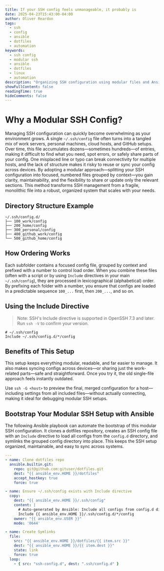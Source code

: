 ```yaml
---
title: If your SSH config feels unmanageable, it probably is
date: 2025-04-23T15:43:00-04:00
author: Oliver Reardon
tags: 
  - ssh
  - config
  - ansible
  - dotfiles
  - automation
keywords: 
  - ssh config
  - modular ssh
  - ansible
  - dotfiles
  - linux
  - automation
description: "Organizing SSH configuration using modular files and Ansible automation. Breaking down monolithic SSH configs into manageable, context-grouped files with numbered ordering and automated deployment."
showFullContent: false
readingTime: true
hideComments: false
---
```


# Why a Modular SSH Config?

Managing SSH configuration can quickly become overwhelming as your environment grows. A single `~/.ssh/config` file often turns into a tangled mix of work servers, personal machines, cloud hosts, and GitHub setups. Over time, this file accumulates dozens—sometimes hundreds—of entries, making it difficult to find what you need, spot errors, or safely share parts of your config. One misplaced line or typo can break connectivity for multiple hosts, and the lack of structure makes it risky to reuse or sync your config across devices. By adopting a modular approach—splitting your SSH configuration into focused, numbered files grouped by context—you gain clarity, maintainability, and the flexibility to share or update only the relevant sections. This method transforms SSH management from a fragile, monolithic file into a robust, organized system that scales with your needs.

## Directory Structure Example

```text
~/.ssh/config.d/
├── 100_work/config
├── 200_home/config
├── 300_personal/config
├── 400_github_work/config
└── 500_github_home/config
```

## How Ordering Works

Each subfolder contains a focused config file, grouped by context and prefixed with a number to control load order. When you combine these files (often with a script or by using `Include` directives in your main `~/.ssh/config`), they are processed in lexicographical (alphabetical) order. By prefixing each folder with a number, you ensure that configs are loaded in a predictable sequence `100_...` first, then `200_...`, and so on.

## Using the Include Directive

> Note: SSH's Include directive is supported in OpenSSH 7.3 and later. Run `ssh -V` to confirm your version.

```text
# ~/.ssh/config
Include ~/.ssh/config.d/*/config
```

## Benefits of This Setup

This setup keeps everything modular, readable, and far easier to manage. It also makes syncing configs across devices—or sharing just the work-related parts—safe and straightforward. Once you try it, the old single-file approach feels instantly outdated.

Use `ssh -G <host>` to preview the final, merged configuration for a host—including settings from all included files—without actually connecting, making it ideal for debugging modular SSH setups.

## Bootstrap Your Modular SSH Setup with Ansible

The following Ansible playbook can automate the bootstrap of this modular SSH configuration. It clones a dotfiles repository, creates an SSH config file with an `Include` directive to load all configs from the `config.d` directory, and symlinks the grouped config directory into place. This keeps the SSH setup organized, maintainable, and easy to sync across systems.

```yaml
---
- name: Clone dotfiles repo
  ansible.builtin.git:
    repo: git@github.com:gituser/dotfiles.git
    dest: "{{ ansible_env.HOME }}/dotfiles"
    accept_hostkey: true
    force: true

- name: Ensure ~/.ssh/config exists with Include directive
  copy:
    dest: "{{ ansible_env.HOME }}/.ssh/config"
    content: |
      # Auto-generated by Ansible: Include all configs from config.d directory
      Include {{ ansible_env.HOME }}/.ssh/config.d/*/config
    owner: "{{ ansible_env.USER }}"
    mode: '0644'

- name: Create Symlinks
  file:
    src: "{{ ansible_env.HOME }}/dotfiles/{{ item.src }}"
    dest: "{{ ansible_env.HOME }}/{{ item.dest }}"
    state: link
    force: true
  loop:
    - { src: "ssh-config.d", dest: ".ssh/config.d" }
```
